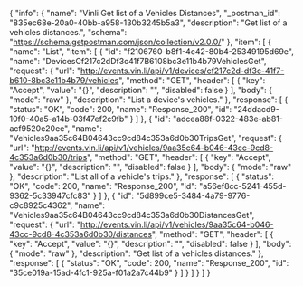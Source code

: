 {
  "info": {
    "name": "Vinli Get list of  a Vehicles Distances",
    "_postman_id": "835ec68e-20a0-40bb-a958-130b3245b5a3",
    "description": "Get list of  a vehicles distances.",
    "schema": "https://schema.getpostman.com/json/collection/v2.0.0/"
  },
  "item": [
    {
      "name": "List",
      "item": [
        {
          "id": "f2106760-b8f1-4c42-80b4-25349195d69e",
          "name": "DevicesCf217c2dDf3c41f7B6108bc3e11b4b79VehiclesGet",
          "request": {
            "url": "http://events.vin.li/api/v1/devices/cf217c2d-df3c-41f7-b610-8bc3e11b4b79/vehicles",
            "method": "GET",
            "header": [
              {
                "key": "Accept",
                "value": "{}",
                "description": "",
                "disabled": false
              }
            ],
            "body": {
              "mode": "raw"
            },
            "description": "List a device's vehicles."
          },
          "response": [
            {
              "status": "OK",
              "code": 200,
              "name": "Response_200",
              "id": "24ddacd9-10f0-40a5-a14b-03f47ef2c9fb"
            }
          ]
        },
        {
          "id": "adcea88f-0322-483e-ab81-acf9520e20ee",
          "name": "Vehicles9aa35c64B04643cc9cd84c353a6d0b30TripsGet",
          "request": {
            "url": "http://events.vin.li/api/v1/vehicles/9aa35c64-b046-43cc-9cd8-4c353a6d0b30/trips",
            "method": "GET",
            "header": [
              {
                "key": "Accept",
                "value": "{}",
                "description": "",
                "disabled": false
              }
            ],
            "body": {
              "mode": "raw"
            },
            "description": "List all of a vehicle's trips."
          },
          "response": [
            {
              "status": "OK",
              "code": 200,
              "name": "Response_200",
              "id": "a56ef8cc-5241-455d-9362-5c33947cfc83"
            }
          ]
        },
        {
          "id": "5d899ce5-3484-4a79-9776-c9c8925c4362",
          "name": "Vehicles9aa35c64B04643cc9cd84c353a6d0b30DistancesGet",
          "request": {
            "url": "http://events.vin.li/api/v1/vehicles/9aa35c64-b046-43cc-9cd8-4c353a6d0b30/distances",
            "method": "GET",
            "header": [
              {
                "key": "Accept",
                "value": "{}",
                "description": "",
                "disabled": false
              }
            ],
            "body": {
              "mode": "raw"
            },
            "description": "Get list of  a vehicles distances."
          },
          "response": [
            {
              "status": "OK",
              "code": 200,
              "name": "Response_200",
              "id": "35ce019a-15ad-4fc1-925a-f01a2a7c44b9"
            }
          ]
        }
      ]
    }
  ]
}